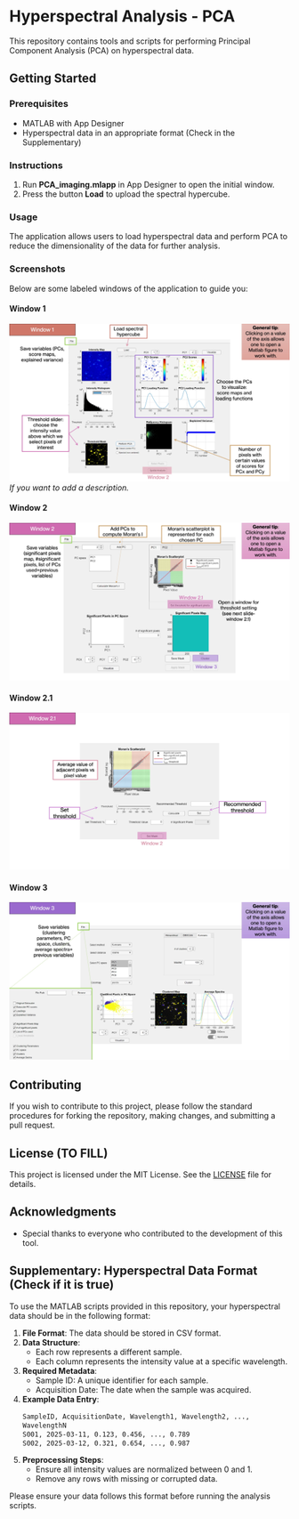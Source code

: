 # Hyperspectral Analysis - PCA

This repository contains tools and scripts for performing Principal Component Analysis (PCA) on hyperspectral data.

## Getting Started

### Prerequisites

- MATLAB with App Designer
- Hyperspectral data in an appropriate format (Check in the Supplementary)

### Instructions

1. Run **PCA_imaging.mlapp** in App Designer to open the initial window.
2. Press the button **Load** to upload the spectral hypercube.

### Usage

The application allows users to load hyperspectral data and perform PCA to reduce the dimensionality of the data for further analysis.

### Screenshots

Below are some labeled windows of the application to guide you:

#### Window 1
![Window1](https://github.com/MartinaRiva0300/HyperspectralAnalysis/blob/main/Analysis_PCA/supplementary_material_README/Window1.jpeg)
*If you want to add a description.*

#### Window 2
![Window2](https://github.com/MartinaRiva0300/HyperspectralAnalysis/blob/main/Analysis_PCA/supplementary_material_README/Window2.jpeg)

#### Window 2.1
![Window 2.1](https://github.com/MartinaRiva0300/HyperspectralAnalysis/blob/main/Analysis_PCA/supplementary_material_README/Window%202.1.jpeg)

#### Window 3
![Window3](https://github.com/MartinaRiva0300/HyperspectralAnalysis/blob/main/Analysis_PCA/supplementary_material_README/Window%203.jpeg)

## Contributing

If you wish to contribute to this project, please follow the standard procedures for forking the repository, making changes, and submitting a pull request.

## License (TO FILL)

This project is licensed under the MIT License. See the [LICENSE](LICENSE) file for details.

## Acknowledgments

- Special thanks to everyone who contributed to the development of this tool.

## Supplementary: Hyperspectral Data Format (Check if it is true)

To use the MATLAB scripts provided in this repository, your hyperspectral data should be in the following format:

1. **File Format**: The data should be stored in CSV format.
2. **Data Structure**:
    - Each row represents a different sample.
    - Each column represents the intensity value at a specific wavelength.
3. **Required Metadata**:
    - Sample ID: A unique identifier for each sample.
    - Acquisition Date: The date when the sample was acquired.
4. **Example Data Entry**:
    ```csv
    SampleID, AcquisitionDate, Wavelength1, Wavelength2, ..., WavelengthN
    S001, 2025-03-11, 0.123, 0.456, ..., 0.789
    S002, 2025-03-12, 0.321, 0.654, ..., 0.987
    ```
5. **Preprocessing Steps**:
    - Ensure all intensity values are normalized between 0 and 1.
    - Remove any rows with missing or corrupted data.

Please ensure your data follows this format before running the analysis scripts.
